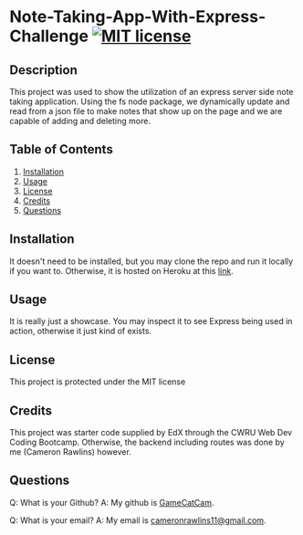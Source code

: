 # Note-Taking-App-With-Express-Challenge [![MIT license](https://img.shields.io/badge/License-MIT-blue.svg)](https://lbesson.mit-license.org/)

## Description

This project was used to show the utilization of an express server side note taking application. Using the fs node package, we dynamically update and read from a json file to make notes that show up on the page and we are capable of adding and deleting more.

## Table of Contents

1. [Installation](#installation)
2. [Usage](#usage)
3. [License](#license)
4. [Credits](#credits)
5. [Questions](#questions)

## Installation

It doesn't need to be installed, but you may clone the repo and run it locally if you want to. Otherwise, it is hosted on Heroku at this [link](https://stark-river-85799-622dd2aab1b9.herokuapp.com).

## Usage

It is really just a showcase. You may inspect it to see Express being used in action, otherwise it just kind of exists.

## License

This project is protected under the MIT license

## Credits

This project was starter code supplied by EdX through the CWRU Web Dev Coding Bootcamp. Otherwise, the backend including routes was done by me (Cameron Rawlins) however.

## Questions

Q: What is your Github? A: My github is [GameCatCam](www.github.com/GameCatCam).

Q: What is your email? A: My email is cameronrawlins11@gmail.com.
